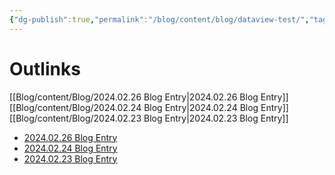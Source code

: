 ```yaml
---
{"dg-publish":true,"permalink":"/blog/content/blog/dataview-test/","tags":["gardenEntry"]}
---
```



# Outlinks
[[Blog/content/Blog/2024.02.26 Blog Entry\|2024.02.26 Blog Entry]]
[[Blog/content/Blog/2024.02.24 Blog Entry\|2024.02.24 Blog Entry]]
[[Blog/content/Blog/2024.02.23 Blog Entry\|2024.02.23 Blog Entry]]



<div><ul class="dataview list-view-ul"><li><span><a data-tooltip-position="top" aria-label="Blog/content/Blog/2024.02.26 Blog Entry.md" data-href="Blog/content/Blog/2024.02.26 Blog Entry.md" href="Blog/content/Blog/2024.02.26 Blog Entry.md" class="internal-link" target="_blank" rel="noopener">2024.02.26 Blog Entry</a></span></li><li><span><a data-tooltip-position="top" aria-label="Blog/content/Blog/2024.02.24 Blog Entry.md" data-href="Blog/content/Blog/2024.02.24 Blog Entry.md" href="Blog/content/Blog/2024.02.24 Blog Entry.md" class="internal-link" target="_blank" rel="noopener">2024.02.24 Blog Entry</a></span></li><li><span><a data-tooltip-position="top" aria-label="Blog/content/Blog/2024.02.23 Blog Entry.md" data-href="Blog/content/Blog/2024.02.23 Blog Entry.md" href="Blog/content/Blog/2024.02.23 Blog Entry.md" class="internal-link" target="_blank" rel="noopener">2024.02.23 Blog Entry</a></span></li></ul></div>
